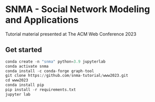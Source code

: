 # SNMA - Social Network Modeling and Applications
Tutorial material presented at The ACM Web Conference 2023

## Get started
``` python
conda create -n "snma" python=3.9 jupyterlab
conda activate snma
conda install -c conda-forge graph-tool
git clone https://github.com/snma-tutorial/www2023.git
cd www2023
conda install pip
pip install -r requirements.txt
jupyter lab
```
